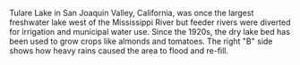 Tulare Lake in San Joaquin Valley, California, was once the largest freshwater lake west of the Mississippi River but feeder rivers were diverted for irrigation and municipal water use. Since the 1920s, the dry lake bed has been used to grow crops like almonds and tomatoes. The right "B" side shows how heavy rains caused the area to flood and re-fill.